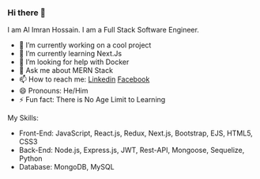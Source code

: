 ### Hi there 👋

I am Al Imran Hossain. I am a Full Stack Software Engineer. 

- 🔭 I’m currently working on a cool project
- 🌱 I’m currently learning Next.Js
- 🤔 I’m looking for help with Docker
- 💬 Ask me about MERN Stack
- 📫 How to reach me: [Linkedin](https://www.linkedin.com/in/imalimran/) [Facebook](https://www.facebook.com/engr.aih/)
- 😄 Pronouns: He/Him
- ⚡ Fun fact: There is No Age Limit to Learning

My Skills:
 - Front-End: JavaScript, React.js, Redux, Next.js, Bootstrap, EJS, HTML5, CSS3
 - Back-End: Node.js, Express.js, JWT, Rest-API, Mongoose, Sequelize, Python
 - Database: MongoDB, MySQL




